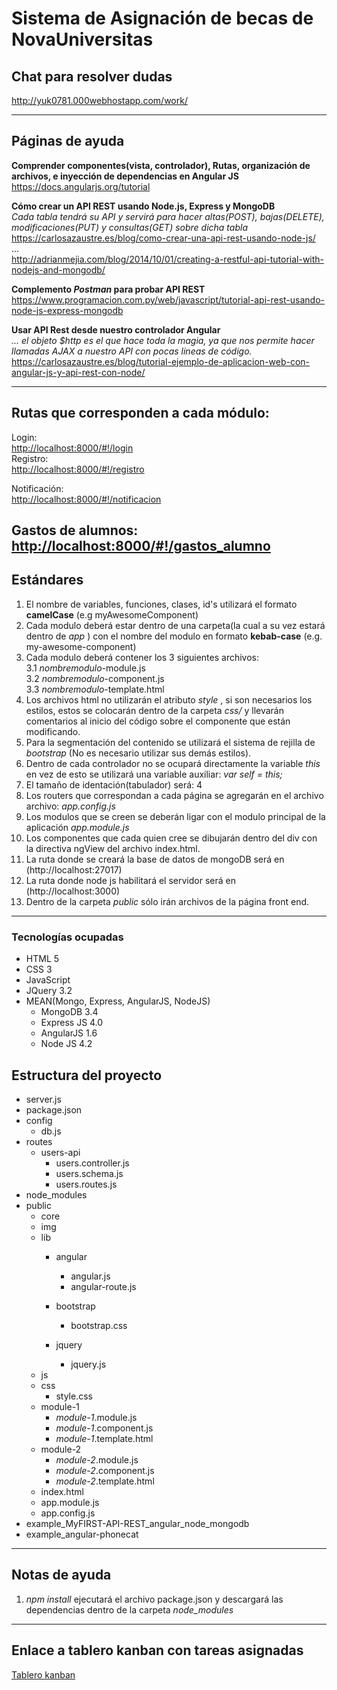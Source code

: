 # Sistema de Asignación de becas de NovaUniversitas

## Chat para resolver dudas  
<http://yuk0781.000webhostapp.com/work/>    

-----

## Páginas de ayuda
**Comprender componentes(vista, controlador), Rutas, organización de archivos, e inyección de dependencias en Angular JS**  
<https://docs.angularjs.org/tutorial>

**Cómo crear un API REST usando Node.js, Express y MongoDB**  
*Cada tabla tendrá su API y servirá para hacer altas(POST), bajas(DELETE), modificaciones(PUT) y consultas(GET) sobre dicha tabla*  
<https://carlosazaustre.es/blog/como-crear-una-api-rest-usando-node-js/>  
...   
<http://adrianmejia.com/blog/2014/10/01/creating-a-restful-api-tutorial-with-nodejs-and-mongodb/>

**Complemento *Postman* para probar API REST**  
<https://www.programacion.com.py/web/javascript/tutorial-api-rest-usando-node-js-express-mongodb>

**Usar API Rest desde nuestro controlador Angular**  
*... el objeto $http es el que hace toda la magia, ya que nos permite hacer llamadas AJAX a nuestro API con pocas líneas de código.*  
<https://carlosazaustre.es/blog/tutorial-ejemplo-de-aplicacion-web-con-angular-js-y-api-rest-con-node/>

-----

## Rutas que corresponden a cada módulo:
Login:   
<http://localhost:8000/#!/login>  
Registro:  
<http://localhost:8000/#!/registro>  

Notificación:  
<http://localhost:8000/#!/notificacion>   

Gastos de alumnos:
<http://localhost:8000/#!/gastos_alumno>
-----

## Estándares
1. El nombre de variables, funciones, clases, id's utilizará el formato **camelCase** (e.g myAwesomeComponent)  
2. Cada modulo deberá estar dentro de una carpeta(la cual a su vez estará dentro de _app_ ) con el nombre del modulo en formato **kebab-case** (e.g. my-awesome-component)    
3. Cada modulo deberá contener los 3 siguientes archivos:  
  3.1 _nombremodulo_-module.js   
  3.2 _nombremodulo_-component.js  
  3.3 _nombremodulo_-template.html  
4. Los archivos html no utilizarán el atributo _style_ , si son necesarios los estilos, estos se colocarán dentro de la carpeta _css/_ y llevarán comentarios al inicio del código sobre el componente que están modificando.  
5. Para la segmentación del contenido se utilizará el sistema de rejilla de _bootstrap_ (No es necesario utilizar sus demás estilos).
6. Dentro de cada controlador no se ocupará directamente la variable _this_ en vez de esto se utilizará una variable auxiliar: _var self = this;_   
7. El tamaño de identación(tabulador) será: 4   
8. Los routers que correspondan a cada página se agregarán en el archivo archivo: _app.config.js_  
9. Los modulos que se creen se deberán ligar con el modulo principal de la aplicación _app.module.js_  
10. Los componentes que cada quien cree se dibujarán dentro del div con la directiva ngView del archivo index.html. 
11. La ruta donde se creará la base de datos de mongoDB será en (http://localhost:27017)
12. La ruta donde node js habilitará el servidor será en (http://localhost:3000)
13. Dentro de la carpeta _public_ sólo irán archivos de la página front end.

-----

### Tecnologías ocupadas
* HTML 5  
* CSS 3  
* JavaScript  
* JQuery 3.2
* MEAN(Mongo, Express, AngularJS, NodeJS)
  * MongoDB 3.4
  * Express JS 4.0
  * AngularJS 1.6
  * Node JS 4.2

## Estructura del proyecto
* server.js  
* package.json
* config
  * db.js
* routes  
  * users-api  
    * users.controller.js
    * users.schema.js
    * users.routes.js
* node_modules
* public  
  * core
  * img  
  * lib  
    * angular
      * angular.js
      * angular-route.js
    * bootstrap
      * bootstrap.css
     
    * jquery  
      * jquery.js
  * js  
  * css  
    * style.css
  * module-1  
    * _module-1_.module.js  
    * _module-1_.component.js
    * _module-1_.template.html
  * module-2  
    * _module-2_.module.js  
    * _module-2_.component.js
    * _module-2_.template.html
  * index.html  
  * app.module.js  
  * app.config.js
* example_MyFIRST-API-REST_angular_node_mongodb
* example_angular-phonecat

-----

## Notas de ayuda
1. _npm install_ ejecutará el archivo package.json y descargará las dependencias dentro de la carpeta _node_modules_

-----

## Enlace a tablero kanban con tareas asignadas

[Tablero kanban](http://yuk0781.000webhostapp.com/kanboard)

 
